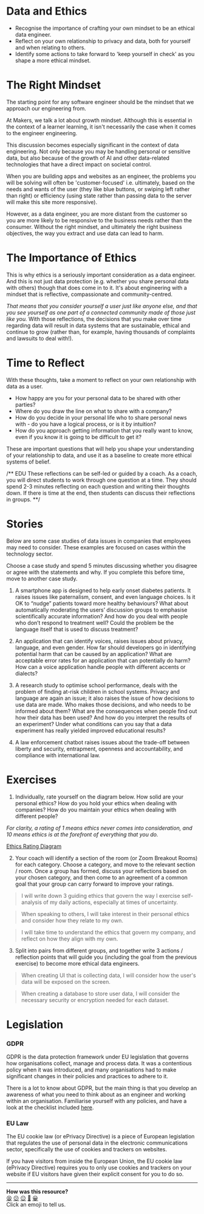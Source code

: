 # Data and Ethics

* Recognise the importance of crafting your own mindset to be an ethical data engineer.
* Reflect on your own relationship to privacy and data, both for yourself and when relating to others.
* Identify some actions to take forward to 'keep yourself in check' as you shape a more ethical mindset.

# The Right Mindset

The starting point for any software engineer should be the mindset that we approach our engineering from.

At Makers, we talk a lot about growth mindset. Although this is essential in the context of a learner learning, it isn't necessarily the case when it comes to the engineer engineering.

This discussion becomes especially significant in the context of data engineering. Not only because you may be handling personal or sensitive data, but also because of the growth of AI and other data-related technologies that have a direct impact on societal control.

When you are building apps and websites as an engineer, the problems you will be solving will often be 'customer-focused' i.e. ultimately, based on the needs and wants of the user (they like blue buttons, or swiping left rather than right) or efficiency (using state rather than passing data to the server will make this site more responsive).

However, as a data engineer, you are more distant from the customer so you are more likely to be responsive to the business needs rather than the consumer. Without the right mindset, and ultimately the right business objectives, the way you extract and use data can lead to harm.

# The Importance of Ethics

This is why ethics is a seriously important consideration as a data engineer. And this is not just data protection (e.g. whether you share personal data with others) though that does come in to it. It's about engineering with a mindset that is reflective, compassionate and community-centred. 

*That means that you consider yourself a user just like anyone else, and that you see yourself as one part of a connected community made of those just like you.* With those reflections, the decisions that you make over time regarding data will result in data systems that are sustainable, ethical and continue to grow (rather than, for example, having thousands of complaints and lawsuits to deal with!).

# Time to Reflect

With these thoughts, take a moment to reflect on your own relationship with data as a user. 

* How happy are you for your personal data to be shared with other parties? 
* Where do you draw the line on what to share with a company? 
* How do you decide in your personal life who to share personal news with - do you have a logical process, or is it by intuition? 
* How do you approach getting information that you really want to know, even if you know it is going to be difficult to get it? 

These are important questions that will help you shape your understanding of your relationship to data, and use it as a baseline to create more ethical systems of belief.

/** EDU
These reflections can be self-led or guided by a coach. As a coach, you will direct students to work through one question at a time. They should spend 2-3 minutes reflecting on each question and writing their thoughts down. If there is time at the end, then students can discuss their reflections in groups.
**/

# Stories

Below are some case studies of data issues in companies that employees may need to consider. These examples are focused on cases within the technology sector. 

Choose a case study and spend 5 minutes discussing whether you disagree or agree with the statements and why. If you complete this before time, move to another case study.

1. A smartphone app is designed to help early onset diabetes patients. It raises issues like paternalism, consent, and even language choices. Is it OK to “nudge” patients toward more healthy behaviours? What about automatically moderating the users’ discussion groups to emphasise scientifically accurate information? And how do you deal with people who don’t respond to treatment well? Could the problem be the language itself that is used to discuss treatment?

2. An application that can identify voices, raises issues about privacy, language, and even gender. How far should developers go in identifying potential harm that can be caused by an application? What are acceptable error rates for an application that can potentially do harm? How can a voice application handle people with different accents or dialects?

3. A research study to optimise school performance, deals with the problem of finding at-risk children in school systems. Privacy and language are again an issue; it also raises the issue of how decisions to use data are made. Who makes those decisions, and who needs to be informed about them? What are the consequences when people find out how their data has been used? And how do you interpret the results of an experiment? Under what conditions can you say that a data experiment has really yielded improved educational results?

4. A law enforcement chatbot raises issues about the trade-off between liberty and security, entrapment, openness and accountability, and compliance with international law.

# Exercises

1. Individually, rate yourself on the diagram below. How solid are your personal ethics? How do you hold your ethics when dealing with companies? How do you maintain your ethics when dealing with different people?

*For clarity, a rating of 1 means ethics never comes into consideration, and 10 means ethics is at the forefront of everything that you do.*

[Ethics Rating Diagram](../pills/assets/ethics-rating.png)

2. Your coach will identify a section of the room (or Zoom Breakout Rooms) for each category. Choose a category, and move to the relevant section / room. Once a group has formed, discuss your reflections based on your chosen category, and then come to an agreement of a common goal that your group can carry forward to improve your ratings.

> I will write down 3 guiding ethics that govern the way I exercise self-analysis of my daily actions, especially at times of uncertainty. 

> When speaking to others, I will take interest in their personal ethics and consider how they relate to my own. 

> I will take time to understand the ethics that govern my company, and reflect on how they align with my own. 


3. Split into pairs from different groups, and together write 3 actions / reflection points that will guide you (including the goal from the previous exercise) to become more ethical data engineers.

> When creating UI that is collecting data, I will consider how the user's data will be exposed on the screen. 

> When creating a database to store user data, I will consider the necessary security or encryption needed for each dataset. 


# Legislation

### GDPR
GDPR is the data protection framework under EU legislation that governs how organisations collect, manage and process data. It was a contentious policy when it was introduced, and many organisations had to make significant changes in their policies and practices to adhere to it.

There is a lot to know about GDPR, but the main thing is that you develop an awareness of what you need to think about as an engineer and working within an organisation. Familiarise yourself with any policies, and have a look at the checklist included [here](../pills/GDPR-checklist.md).

### EU Law

The EU cookie law (or ePrivacy Directive) is a piece of European legislation that regulates the use of personal data in the electronic communications sector, specifically the use of cookies and trackers on websites.

If you have visitors from inside the European Union, the EU cookie law (ePrivacy Directive) requires you to only use cookies and trackers on your website if EU visitors have given their explicit consent for you to do so.

<!-- BEGIN GENERATED SECTION DO NOT EDIT -->

---

**How was this resource?**  
[😫](https://airtable.com/shrUJ3t7KLMqVRFKR?prefill_Repository=makersacademy%2Fintro-to-data-analysis&prefill_File=workshops%2Fdata_and_ethics_workshop.md&prefill_Sentiment=😫) [😕](https://airtable.com/shrUJ3t7KLMqVRFKR?prefill_Repository=makersacademy%2Fintro-to-data-analysis&prefill_File=workshops%2Fdata_and_ethics_workshop.md&prefill_Sentiment=😕) [😐](https://airtable.com/shrUJ3t7KLMqVRFKR?prefill_Repository=makersacademy%2Fintro-to-data-analysis&prefill_File=workshops%2Fdata_and_ethics_workshop.md&prefill_Sentiment=😐) [🙂](https://airtable.com/shrUJ3t7KLMqVRFKR?prefill_Repository=makersacademy%2Fintro-to-data-analysis&prefill_File=workshops%2Fdata_and_ethics_workshop.md&prefill_Sentiment=🙂) [😀](https://airtable.com/shrUJ3t7KLMqVRFKR?prefill_Repository=makersacademy%2Fintro-to-data-analysis&prefill_File=workshops%2Fdata_and_ethics_workshop.md&prefill_Sentiment=😀)  
Click an emoji to tell us.

<!-- END GENERATED SECTION DO NOT EDIT -->
